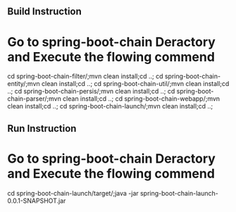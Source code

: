 ## Build Instruction

# Go to spring-boot-chain Deractory and Execute the flowing commend 
cd spring-boot-chain-filter/;mvn clean install;cd ..;
cd spring-boot-chain-entity/;mvn clean install;cd ..;
cd spring-boot-chain-util/;mvn clean install;cd ..;
cd spring-boot-chain-persis/;mvn clean install;cd ..;
cd spring-boot-chain-parser/;mvn clean install;cd ..;
cd spring-boot-chain-webapp/;mvn clean install;cd ..;
cd spring-boot-chain-launch/;mvn clean install;cd ..;


## Run Instruction

# Go to spring-boot-chain Deractory and Execute the flowing commend
cd spring-boot-chain-launch/target/;java -jar spring-boot-chain-launch-0.0.1-SNAPSHOT.jar

